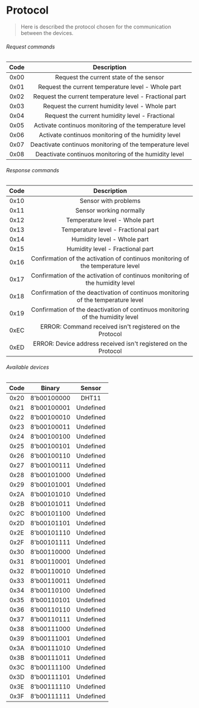 # Protocol

> Here is described the protocol chosen for the communication between the devices.

<!-- TODO: Definir detalhes do protocolo de comuniação. -->

###### Request commands

| Code |                       Description                        |
| :--: | :------------------------------------------------------: |
| 0x00 |         Request the current state of the sensor          |
| 0x01 |    Request the current temperature level - Whole part    |
| 0x02 | Request the current temperature level - Fractional part  |
| 0x03 |     Request the current humidity level - Whole part      |
| 0x04 |     Request the current humidity level - Fractional      |
| 0x05 |  Activate continuos monitoring of the temperature level  |
| 0x06 |   Activate continuos monitoring of the humidity level    |
| 0x07 | Deactivate continuos monitoring of the temperature level |
| 0x08 |  Deactivate continuos monitoring of the humidity level   |

###### Response commands

| Code |                                    Description                                    |
| :--: | :-------------------------------------------------------------------------------: |
| 0x10 |                               Sensor with problems                                |
| 0x11 |                              Sensor working normally                              |
| 0x12 |                          Temperature level - Whole part                           |
| 0x13 |                        Temperature level - Fractional part                        |
| 0x14 |                            Humidity level - Whole part                            |
| 0x15 |                         Humidity level - Fractional part                          |
| 0x16 |  Confirmation of the activation of continuos monitoring of the temperature level  |
| 0x17 |   Confirmation of the activation of continuos monitoring of the humidity level    |
| 0x18 | Confirmation of the deactivation of continuos monitoring of the temperature level |
| 0x19 |  Confirmation of the deactivation of continuos monitoring of the humidity level   |
| 0xEC |             ERROR: Command received isn't registered on the Protocol              |
| 0xED |          ERROR: Device address received isn't registered on the Protocol          |

###### Available devices

| Code |   Binary    |  Sensor   |
| :--: | :---------: | :-------: |
| 0x20 | 8'b00100000 |   DHT11   |
| 0x21 | 8'b00100001 | Undefined |
| 0x22 | 8'b00100010 | Undefined |
| 0x23 | 8'b00100011 | Undefined |
| 0x24 | 8'b00100100 | Undefined |
| 0x25 | 8'b00100101 | Undefined |
| 0x26 | 8'b00100110 | Undefined |
| 0x27 | 8'b00100111 | Undefined |
| 0x28 | 8'b00101000 | Undefined |
| 0x29 | 8'b00101001 | Undefined |
| 0x2A | 8'b00101010 | Undefined |
| 0x2B | 8'b00101011 | Undefined |
| 0x2C | 8'b00101100 | Undefined |
| 0x2D | 8'b00101101 | Undefined |
| 0x2E | 8'b00101110 | Undefined |
| 0x2F | 8'b00101111 | Undefined |
| 0x30 | 8'b00110000 | Undefined |
| 0x31 | 8'b00110001 | Undefined |
| 0x32 | 8'b00110010 | Undefined |
| 0x33 | 8'b00110011 | Undefined |
| 0x34 | 8'b00110100 | Undefined |
| 0x35 | 8'b00110101 | Undefined |
| 0x36 | 8'b00110110 | Undefined |
| 0x37 | 8'b00110111 | Undefined |
| 0x38 | 8'b00111000 | Undefined |
| 0x39 | 8'b00111001 | Undefined |
| 0x3A | 8'b00111010 | Undefined |
| 0x3B | 8'b00111011 | Undefined |
| 0x3C | 8'b00111100 | Undefined |
| 0x3D | 8'b00111101 | Undefined |
| 0x3E | 8'b00111110 | Undefined |
| 0x3F | 8'b00111111 | Undefined |
